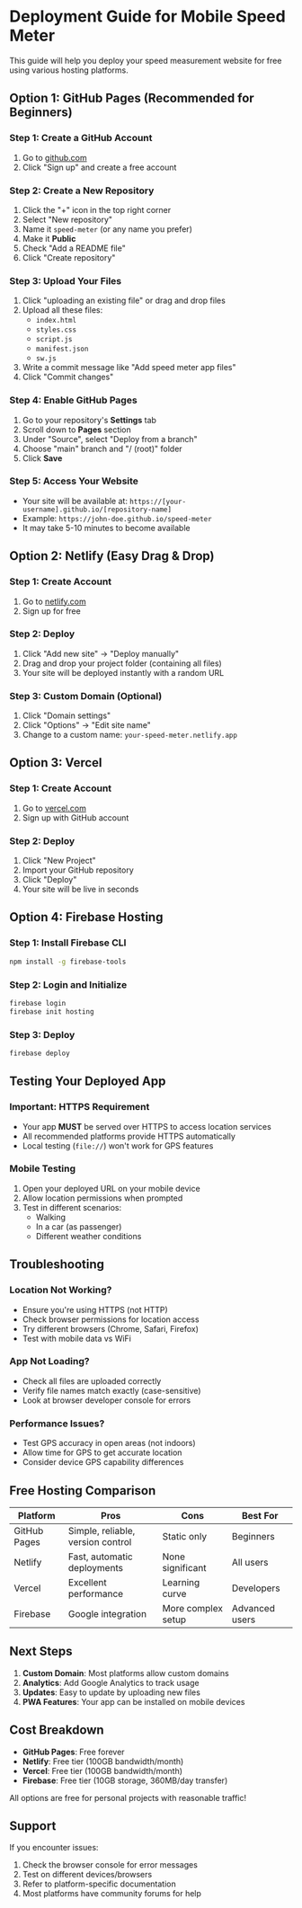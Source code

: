 # Deployment Guide for Mobile Speed Meter

This guide will help you deploy your speed measurement website for free using various hosting platforms.

## Option 1: GitHub Pages (Recommended for Beginners)

### Step 1: Create a GitHub Account
1. Go to [github.com](https://github.com)
2. Click "Sign up" and create a free account

### Step 2: Create a New Repository
1. Click the "+" icon in the top right corner
2. Select "New repository"
3. Name it `speed-meter` (or any name you prefer)
4. Make it **Public**
5. Check "Add a README file"
6. Click "Create repository"

### Step 3: Upload Your Files
1. Click "uploading an existing file" or drag and drop files
2. Upload all these files:
   - `index.html`
   - `styles.css`
   - `script.js`
   - `manifest.json`
   - `sw.js`
3. Write a commit message like "Add speed meter app files"
4. Click "Commit changes"

### Step 4: Enable GitHub Pages
1. Go to your repository's **Settings** tab
2. Scroll down to **Pages** section
3. Under "Source", select "Deploy from a branch"
4. Choose "main" branch and "/ (root)" folder
5. Click **Save**

### Step 5: Access Your Website
- Your site will be available at: `https://[your-username].github.io/[repository-name]`
- Example: `https://john-doe.github.io/speed-meter`
- It may take 5-10 minutes to become available

## Option 2: Netlify (Easy Drag & Drop)

### Step 1: Create Account
1. Go to [netlify.com](https://netlify.com)
2. Sign up for free

### Step 2: Deploy
1. Click "Add new site" → "Deploy manually"
2. Drag and drop your project folder (containing all files)
3. Your site will be deployed instantly with a random URL

### Step 3: Custom Domain (Optional)
1. Click "Domain settings"
2. Click "Options" → "Edit site name"
3. Change to a custom name: `your-speed-meter.netlify.app`

## Option 3: Vercel

### Step 1: Create Account
1. Go to [vercel.com](https://vercel.com)
2. Sign up with GitHub account

### Step 2: Deploy
1. Click "New Project"
2. Import your GitHub repository
3. Click "Deploy"
4. Your site will be live in seconds

## Option 4: Firebase Hosting

### Step 1: Install Firebase CLI
```bash
npm install -g firebase-tools
```

### Step 2: Login and Initialize
```bash
firebase login
firebase init hosting
```

### Step 3: Deploy
```bash
firebase deploy
```

## Testing Your Deployed App

### Important: HTTPS Requirement
- Your app **MUST** be served over HTTPS to access location services
- All recommended platforms provide HTTPS automatically
- Local testing (`file://`) won't work for GPS features

### Mobile Testing
1. Open your deployed URL on your mobile device
2. Allow location permissions when prompted
3. Test in different scenarios:
   - Walking
   - In a car (as passenger)
   - Different weather conditions

## Troubleshooting

### Location Not Working?
- Ensure you're using HTTPS (not HTTP)
- Check browser permissions for location access
- Try different browsers (Chrome, Safari, Firefox)
- Test with mobile data vs WiFi

### App Not Loading?
- Check all files are uploaded correctly
- Verify file names match exactly (case-sensitive)
- Look at browser developer console for errors

### Performance Issues?
- Test GPS accuracy in open areas (not indoors)
- Allow time for GPS to get accurate location
- Consider device GPS capability differences

## Free Hosting Comparison

| Platform | Pros | Cons | Best For |
|----------|------|------|----------|
| GitHub Pages | Simple, reliable, version control | Static only | Beginners |
| Netlify | Fast, automatic deployments | None significant | All users |
| Vercel | Excellent performance | Learning curve | Developers |
| Firebase | Google integration | More complex setup | Advanced users |

## Next Steps

1. **Custom Domain**: Most platforms allow custom domains
2. **Analytics**: Add Google Analytics to track usage
3. **Updates**: Easy to update by uploading new files
4. **PWA Features**: Your app can be installed on mobile devices

## Cost Breakdown

- **GitHub Pages**: Free forever
- **Netlify**: Free tier (100GB bandwidth/month)
- **Vercel**: Free tier (100GB bandwidth/month)  
- **Firebase**: Free tier (10GB storage, 360MB/day transfer)

All options are free for personal projects with reasonable traffic!

## Support

If you encounter issues:
1. Check the browser console for error messages
2. Test on different devices/browsers
3. Refer to platform-specific documentation
4. Most platforms have community forums for help 